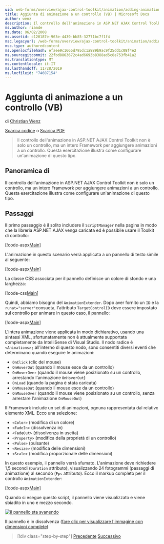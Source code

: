 ```yaml
---
uid: web-forms/overview/ajax-control-toolkit/animation/adding-animation-to-a-control-vb
title: Aggiunta di animazione a un controllo (VB) | Microsoft Docs
author: wenz
description: Il controllo dell'animazione in ASP.NET AJAX Control Toolkit non è solo un controllo, ma un intero Framework per aggiungere animazioni a un controllo. Questa esercitazione illustra come...
ms.author: riande
ms.date: 06/02/2008
ms.assetid: c120187e-963e-4439-bb85-32771bc7f1f4
msc.legacyurl: /web-forms/overview/ajax-control-toolkit/animation/adding-animation-to-a-control-vb
msc.type: authoredcontent
ms.openlocfilehash: efaee9c1665d795dc1a889b9ac9f25dd1c08f4e2
ms.sourcegitcommit: 22fbd8863672c4ad6693b8388ad5c8e753fb41a2
ms.translationtype: MT
ms.contentlocale: it-IT
ms.lasthandoff: 11/28/2019
ms.locfileid: "74607154"
---
```

# <a name="adding-animation-to-a-control-vb"></a>Aggiunta di animazione a un controllo (VB)

di [Christian Wenz](https://github.com/wenz)

[Scarica codice](https://download.microsoft.com/download/f/9/a/f9a26acd-8df4-4484-8a18-199e4598f411/Animation1.vb.zip) o [Scarica PDF](https://download.microsoft.com/download/6/7/1/6718d452-ff89-4d3f-a90e-c74ec2d636a3/animation1VB.pdf)

> Il controllo dell'animazione in ASP.NET AJAX Control Toolkit non è solo un controllo, ma un intero Framework per aggiungere animazioni a un controllo. Questa esercitazione illustra come configurare un'animazione di questo tipo.

## <a name="overview"></a>Panoramica di

Il controllo dell'animazione in ASP.NET AJAX Control Toolkit non è solo un controllo, ma un intero Framework per aggiungere animazioni a un controllo. Questa esercitazione illustra come configurare un'animazione di questo tipo.

## <a name="steps"></a>Passaggi

Il primo passaggio è il solito includere il `ScriptManager` nella pagina in modo che la libreria ASP.NET AJAX venga caricata ed è possibile usare il Toolkit di controllo:

[!code-aspx[Main](adding-animation-to-a-control-vb/samples/sample1.aspx)]

L'animazione in questo scenario verrà applicata a un pannello di testo simile al seguente:

[!code-aspx[Main](adding-animation-to-a-control-vb/samples/sample2.aspx)]

La classe CSS associata per il pannello definisce un colore di sfondo e una larghezza:

[!code-css[Main](adding-animation-to-a-control-vb/samples/sample3.css)]

Quindi, abbiamo bisogno del `AnimationExtender`. Dopo aver fornito un `ID` e la `runat="server"`consueta, l'attributo `TargetControlID` deve essere impostato sul controllo per animare in questo caso, il pannello:

[!code-aspx[Main](adding-animation-to-a-control-vb/samples/sample4.aspx)]

L'intera animazione viene applicata in modo dichiarativo, usando una sintassi XML, sfortunatamente non è attualmente supportata completamente da IntelliSense di Visual Studio. Il nodo radice è `<Animations>;` all'interno di questo nodo, sono consentiti diversi eventi che determinano quando eseguire le animazioni:

- `OnClick` (clic del mouse)
- `OnHoverOut` (quando il mouse esce da un controllo)
- `OnHoverOver` (quando il mouse viene posizionato su un controllo, arrestando l'animazione `OnHoverOut`)
- `OnLoad` (quando la pagina è stata caricata)
- `OnMouseOut` (quando il mouse esce da un controllo)
- `OnMouseOver` (quando il mouse viene posizionato su un controllo, senza arrestare l'animazione `OnMouseOut`)

Il Framework include un set di animazioni, ognuna rappresentata dal relativo elemento XML. Ecco una selezione:

- `<Color>` (modifica di un colore)
- `<FadeIn>` (dissolvenza in)
- `<FadeOut>` (dissolvenza in uscita)
- `<Property>` (modifica della proprietà di un controllo)
- `<Pulse>` (pulsante)
- `<Resize>` (modifica delle dimensioni)
- `<Scale>` (modifica proporzionale delle dimensioni)

In questo esempio, il pannello verrà sfumato. L'animazione deve richiedere 1,5 secondi (`Duration` attributo), visualizzando 24 fotogrammi (passaggi di animazione) al secondo (`Fps` attributo). Ecco il markup completo per il controllo `AnimationExtender`:

[!code-aspx[Main](adding-animation-to-a-control-vb/samples/sample5.aspx)]

Quando si esegue questo script, il pannello viene visualizzato e viene sbiadito in uno e mezzo secondo.

[![il pannello sta svanendo](adding-animation-to-a-control-vb/_static/image2.png)](adding-animation-to-a-control-vb/_static/image1.png)

Il pannello è in dissolvenza ([fare clic per visualizzare l'immagine con dimensioni complete](adding-animation-to-a-control-vb/_static/image3.png))

> [!div class="step-by-step"]
> [Precedente](dynamically-controlling-updatepanel-animations-cs.md)
> [Successivo](executing-several-animations-at-the-same-time-vb.md)
